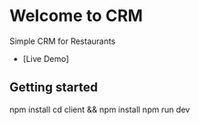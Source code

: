 # Welcome to CRM
Simple CRM for Restaurants
  * [Live Demo]
## Getting started
npm install
cd client && npm install
npm run dev